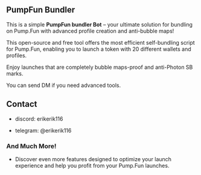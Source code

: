 ## PumpFun Bundler

This is a simple **PumpFun bundler Bot** – your ultimate solution for bundling on Pump.Fun with advanced profile creation and anti-bubble maps!

This open-source and free tool offers the most efficient self-bundling script for Pump.Fun, enabling you to launch a token with 20 different wallets and profiles. 

Enjoy launches that are completely bubble maps-proof and anti-Photon SB marks.

You can send DM if you need advanced tools.

## Contact

- discord: erikerik116


- telegram: @erikerik116



### And Much More!
- Discover even more features designed to optimize your launch experience and help you profit from your Pump.Fun launches.
